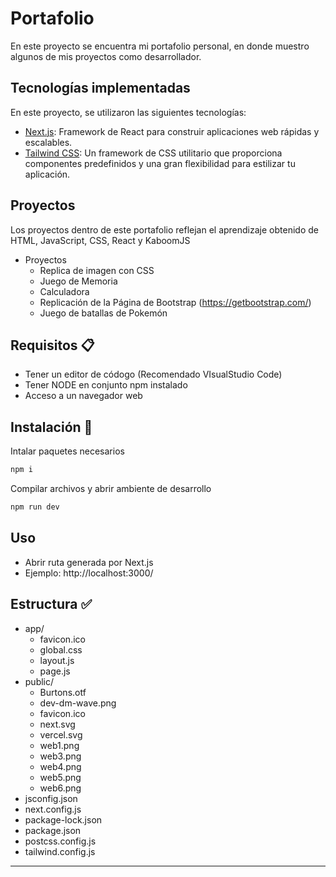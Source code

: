 # Portafolio

En este proyecto se encuentra mi portafolio personal, en donde muestro algunos de mis proyectos como desarrollador.

## Tecnologías implementadas

En este proyecto, se utilizaron las siguientes tecnologías:

- [Next.js](https://nextjs.org/): Framework de React para construir aplicaciones web rápidas y escalables.
- [Tailwind CSS](https://tailwindcss.com/): Un framework de CSS utilitario que proporciona componentes predefinidos y una gran flexibilidad para estilizar tu aplicación.

## Proyectos

Los proyectos dentro de este portafolio reflejan el aprendizaje obtenido de HTML, JavaScript, CSS, React y KaboomJS

- Proyectos
  -  Replica de imagen con CSS
  -  Juego de Memoria 
  -  Calculadora
  -  Replicación de la Página de Bootstrap (https://getbootstrap.com/)
  -  Juego de batallas de Pokemón

## Requisitos 📋

- Tener un editor de códogo (Recomendado VIsualStudio Code)
- Tener NODE en conjunto npm instalado
- Acceso a un navegador web

## Instalación  🔧

Intalar paquetes necesarios
``` bash
npm i
```
Compilar archivos y abrir ambiente de desarrollo
``` bash
npm run dev
```

## Uso

- Abrir ruta generada por Next.js
- Ejemplo: http://localhost:3000/

## Estructura ✅
- app/ 
  - favicon.ico
  - global.css
  - layout.js
  - page.js
- public/
  - Burtons.otf
  - dev-dm-wave.png
  - favicon.ico
  - next.svg
  - vercel.svg
  - web1.png
  - web3.png
  - web4.png
  - web5.png
  - web6.png 
- jsconfig.json
- next.config.js
- package-lock.json
- package.json
- postcss.config.js
- tailwind.config.js
---
